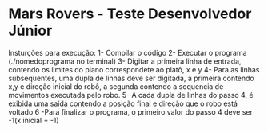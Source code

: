 # Mars Rovers - Teste Desenvolvedor Júnior
Insturções para execução:
1- Compilar o código
2- Executar o programa (./nomedoprograma no terminal)
3- Digitar a primeira linha de entrada, contendo os limites do plano correspondete ao platô, x e y
4- Para as linhas subsequentes, uma dupla de linhas deve ser digitada, a primeira contendo x,y e direção inicial do robô, a segunda contendo a sequencia de movimentos executada pelo robo.
5- A cada dupla de linhas do passo 4, é exibida uma saída contendo a posição final e direção que o robo está voltado
6 -Para finalizar o programa, o primeiro valor do passo 4 deve ser -1(x inicial = -1)
